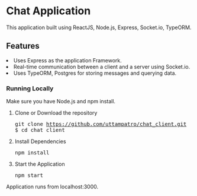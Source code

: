 # Chat Application

This application built using ReactJS, Node.js, Express, Socket.io, TypeORM.

## Features

<li>Uses Express as the application Framework.</li> 
<li>Real-time communication between a client and a server using Socket.io.</li>
<li>Uses TypeORM, Postgres  for storing messages and querying data.</li>

### Running Locally

Make sure you have Node.js and npm install.

  1. Clone or Download the repository 
    <pre>git clone https://github.com/uttampatro/chat_client.git
    $ cd chat_client</pre>
  2. Install Dependencies

      <pre>npm install</pre>
  3. Start the Application

     <pre>npm start</pre>
  Application runs from localhost:3000.

